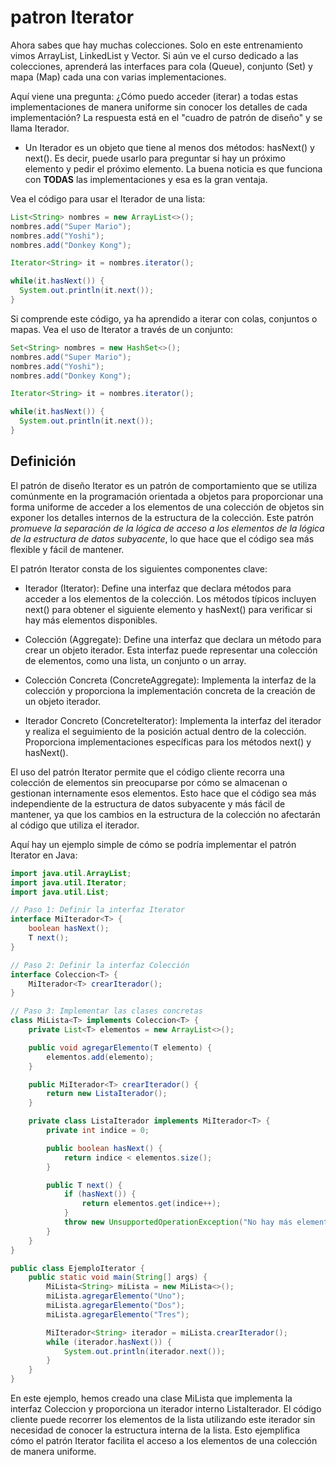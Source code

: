 # patron Iterator
Ahora sabes que hay muchas colecciones. Solo en este entrenamiento vimos ArrayList, LinkedList y Vector. Si aún ve el curso dedicado a las colecciones, aprenderá las interfaces para cola (Queue), conjunto (Set) y mapa (Map) cada una con varias implementaciones.

Aquí viene una pregunta: ¿Cómo puedo acceder (iterar) a todas estas implementaciones de manera uniforme sin conocer los detalles de cada implementación? La respuesta está en el "cuadro de patrón de diseño" y se llama Iterador.

+ Un Iterador es un objeto que tiene al menos dos métodos: hasNext() y next(). Es decir, puede usarlo para preguntar si hay un próximo elemento y pedir el próximo elemento. La buena noticia es que funciona con **TODAS** las implementaciones y esa es la gran ventaja.

Vea el código para usar el Iterador de una lista:
``` java
List<String> nombres = new ArrayList<>();
nombres.add("Super Mario");
nombres.add("Yoshi"); 
nombres.add("Donkey Kong"); 

Iterator<String> it = nombres.iterator();

while(it.hasNext()) {
  System.out.println(it.next());
}
```
Si comprende este código, ya ha aprendido a iterar con colas, conjuntos o mapas. Vea el uso de Iterator a través de un conjunto:

``` java
Set<String> nombres = new HashSet<>();
nombres.add("Super Mario");
nombres.add("Yoshi"); 
nombres.add("Donkey Kong"); 

Iterator<String> it = nombres.iterator();

while(it.hasNext()) {
  System.out.println(it.next());
}
```

## Definición
El patrón de diseño Iterator es un patrón de comportamiento que se utiliza comúnmente en la programación orientada a objetos para proporcionar una forma uniforme de acceder a los elementos de una colección de objetos sin exponer los detalles internos de la estructura de la colección. Este patrón *promueve la separación de la lógica de acceso a los elementos de la lógica de la estructura de datos subyacente*, lo que hace que el código sea más flexible y fácil de mantener.

El patrón Iterator consta de los siguientes componentes clave:

+ Iterador (Iterator): Define una interfaz que declara métodos para acceder a los elementos de la colección. Los métodos típicos incluyen next() para obtener el siguiente elemento y hasNext() para verificar si hay más elementos disponibles.

+ Colección (Aggregate): Define una interfaz que declara un método para crear un objeto iterador. Esta interfaz puede representar una colección de elementos, como una lista, un conjunto o un array.

+ Colección Concreta (ConcreteAggregate): Implementa la interfaz de la colección y proporciona la implementación concreta de la creación de un objeto iterador.

+ Iterador Concreto (ConcreteIterator): Implementa la interfaz del iterador y realiza el seguimiento de la posición actual dentro de la colección. Proporciona implementaciones específicas para los métodos next() y hasNext().

El uso del patrón Iterator permite que el código cliente recorra una colección de elementos sin preocuparse por cómo se almacenan o gestionan internamente esos elementos. Esto hace que el código sea más independiente de la estructura de datos subyacente y más fácil de mantener, ya que los cambios en la estructura de la colección no afectarán al código que utiliza el iterador.

Aquí hay un ejemplo simple de cómo se podría implementar el patrón Iterator en Java:
``` java
import java.util.ArrayList;
import java.util.Iterator;
import java.util.List;

// Paso 1: Definir la interfaz Iterator
interface MiIterador<T> {
    boolean hasNext();
    T next();
}

// Paso 2: Definir la interfaz Colección
interface Coleccion<T> {
    MiIterador<T> crearIterador();
}

// Paso 3: Implementar las clases concretas
class MiLista<T> implements Coleccion<T> {
    private List<T> elementos = new ArrayList<>();

    public void agregarElemento(T elemento) {
        elementos.add(elemento);
    }

    public MiIterador<T> crearIterador() {
        return new ListaIterador();
    }

    private class ListaIterador implements MiIterador<T> {
        private int indice = 0;

        public boolean hasNext() {
            return indice < elementos.size();
        }

        public T next() {
            if (hasNext()) {
                return elementos.get(indice++);
            }
            throw new UnsupportedOperationException("No hay más elementos.");
        }
    }
}

public class EjemploIterator {
    public static void main(String[] args) {
        MiLista<String> miLista = new MiLista<>();
        miLista.agregarElemento("Uno");
        miLista.agregarElemento("Dos");
        miLista.agregarElemento("Tres");

        MiIterador<String> iterador = miLista.crearIterador();
        while (iterador.hasNext()) {
            System.out.println(iterador.next());
        }
    }
}
```
En este ejemplo, hemos creado una clase MiLista que implementa la interfaz Coleccion y proporciona un iterador interno ListaIterador. El código cliente puede recorrer los elementos de la lista utilizando este iterador sin necesidad de conocer la estructura interna de la lista. Esto ejemplifica cómo el patrón Iterator facilita el acceso a los elementos de una colección de manera uniforme.
